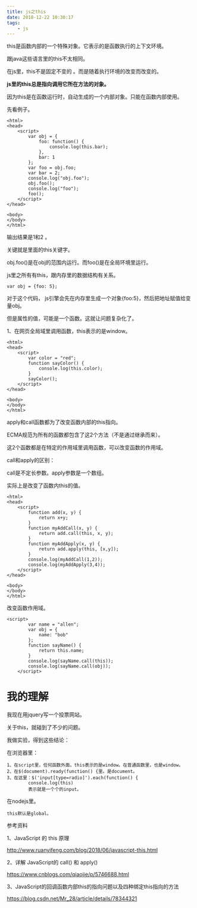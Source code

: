 ```yaml
---
title: js之this
date: 2018-12-22 10:30:17
tags:
	- js
---
```






this是函数内部的一个特殊对象。它表示的是函数执行的上下文环境。

跟java这些语言里的this不太相同。

在js里，this不是固定不变的 。而是随着执行环境的改变而改变的。

**js里的this总是指向调用它所在方法的对象。**

因为this是在函数运行时，自动生成的一个内部对象。只能在函数内部使用。



先看例子。

```
<html>
<head>
	<script>
        var obj = {
			foo: function() {
				console.log(this.bar);
			},
			bar: 1
		};
		var foo = obj.foo;
		var bar = 2;
		console.log("obj.foo");
		obj.foo();
		console.log("foo");
		foo();
	</script>
</head>

<body>
</body>
</html>
```

输出结果是1和2 。

关键就是里面的this关键字。

obj.foo()是在obj的范围内运行。而foo()是在全局环境里运行。



js里之所有有this，跟内存里的数据结构有关系。

```
var obj = {foo: 5};
```

对于这个代码， js引擎会先在内存里生成一个对象{foo:5}，然后把地址赋值给变量obj。

但是属性的值，可能是一个函数。这就让问题复杂化了。





1、在网页全局域里调用函数，this表示的是window。

```
<html>
<head>
	<script>
        var color = "red";
        function sayColor() {
            console.log(this.color);
        }
        sayColor();
	</script>
</head>

<body>
</body>
</html>
```



apply和call函数都为了改变函数内部的this指向。

ECMA规范为所有的函数都包含了这2个方法（不是通过继承而来）。

这2个函数都是在特定的作用域里调用函数，可以改变函数的作用域。

call和apply的区别：

call是不定长参数。apply参数是一个数组。



实际上是改变了函数内this的值。

```
<html>
<head>
	<script>
        function add(x, y) {
			return x+y;
		}
		function myAddCall(x, y) {
			return add.call(this, x, y);
		}
		function myAddApply(x, y) {
			return add.apply(this, [x,y]);
		}
		console.log(myAddCall(1,2));
		console.log(myAddApply(3,4));
	</script>
</head>

<body>
</body>
</html>
```

改变函数作用域。

```
<script>
        var name = "allen";
		var obj = {
			name: "bob"
		};
		function sayName() {
			return this.name;
		}
		console.log(sayName.call(this));
		console.log(sayName.call(obj));
	</script>
```



# 我的理解

我现在用jquery写一个投票网站。

关于this，就碰到了不少的问题。

我做实验，得到这些结论：

在浏览器里：

```
1、在script里，任何函数外面，this表示的是window。在普通函数里，也是window。
2、在$(document).ready(function() {里。是document。
3、在这里：$('input[type=radio]').each(function() {
        console.log(this)
        表示就是一个个的input。
```



在nodejs里。

```
this默认是global。

```





参考资料

1、JavaScript 的 this 原理

http://www.ruanyifeng.com/blog/2018/06/javascript-this.html

2、详解 JavaScript的 call() 和 apply()

https://www.cnblogs.com/qiaojie/p/5746688.html

3、JavaScript的回调函数内部this的指向问题以及四种绑定this指向的方法

https://blog.csdn.net/Mr_28/article/details/78344321

